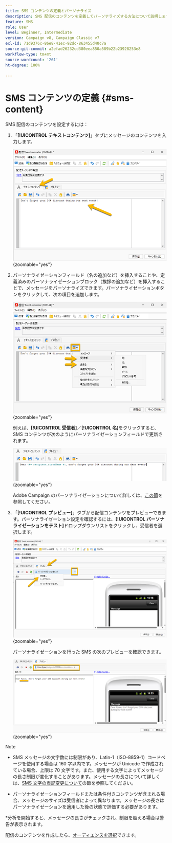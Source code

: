 ```yaml
---
title: SMS コンテンツの定義とパーソナライズ
description: SMS 配信のコンテンツを定義してパーソナライズする方法について説明します。
feature: SMS
role: User
level: Beginner, Intermediate
version: Campaign v8, Campaign Classic v7
exl-id: 71d9376c-86e8-41ec-92dc-863455d40c7a
source-git-commit: a2efad26232cd380eea850a589b22b23928253e8
workflow-type: tm+mt
source-wordcount: '261'
ht-degree: 100%

---
```


# SMS コンテンツの定義 {#sms-content}

SMS 配信のコンテンツを設定するには：

1. 「**[!UICONTROL テキストコンテンツ]**」タブにメッセージのコンテンツを入力します。

   ![](assets/sms_content.png){zoomable="yes"}

1. パーソナライゼーションフィールド（名の追加など）を挿入することや、定義済みのパーソナライゼーションブロック（挨拶の追加など）を挿入することで、メッセージをパーソナライズできます。パーソナライゼーションボタンをクリックして、次の項目を追加します。

   ![](assets/sms_perso.png){zoomable="yes"}

   例えば、**[!UICONTROL 受信者]**／**[!UICONTROL 名]**&#x200B;をクリックすると、SMS コンテンツが次のようにパーソナライゼーションフィールドで更新されます。

   ![](assets/sms_perso_recipient.png){zoomable="yes"}

   Adobe Campaign のパーソナライゼーションについて詳しくは、[この節](../personalize.md)を参照してください。

1. 「**[!UICONTROL プレビュー]**」タブから配信コンテンツをプレビューできます。パーソナライゼーション設定を確認するには、**[!UICONTROL パーソナライゼーションをテスト]**&#x200B;ドロップダウンリストをクリックし、受信者を選択します。

   ![](assets/sms_preview.png){zoomable="yes"}

   パーソナライゼーションを行った SMS の次のプレビューを確認できます。

   ![](assets/sms_preview_phone.png){zoomable="yes"}

>[!NOTE]
>
>* SMS メッセージの文字数には制限があり、Latin-1（ISO-8859-1）コードページを使用する場合は 160 字以内です。メッセージが Unicode で作成されている場合、上限は 70 文字です。また、使用する文字によってメッセージの長さ制限が変化することがあります。メッセージの長さについて詳しくは、[SMS 文字の表記変更について](smpp-external-account.md#smpp-channel-settings)の節を参照してください。
>
>* パーソナライゼーションフィールドまたは条件付きコンテンツが含まれる場合、メッセージのサイズは受信者によって異なります。メッセージの長さはパーソナライゼーションを適用した後の状態で評価する必要があります。
>
>*分析を開始すると、メッセージの長さがチェックされ、制限を超える場合は警告が表示されます。

配信のコンテンツを作成したら、[オーディエンスを選択](sms-audience.md)できます。
